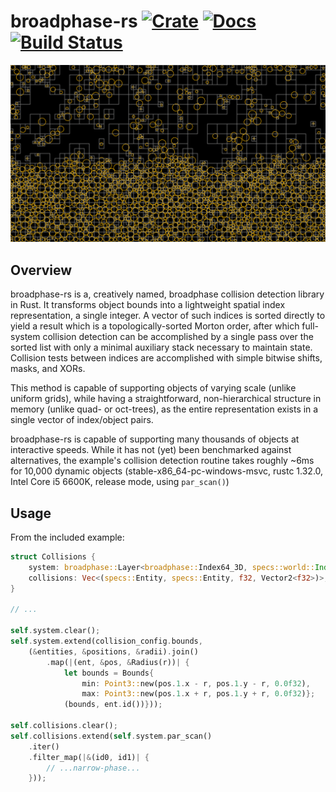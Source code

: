 # broadphase-rs [![Crate](https://img.shields.io/crates/v/zvxryb-broadphase)](https://crates.io/crates/zvxryb-broadphase) [![Docs](https://docs.rs/zvxryb-broadphase/badge.svg)](https://docs.rs/zvxryb-broadphase) [![Build Status](https://travis-ci.org/zvxryb/broadphase-rs.svg?branch=master)](https://travis-ci.org/zvxryb/broadphase-rs)

![Collision Grid](docs/images/example_with_grid.png)

## Overview

broadphase-rs is a, creatively named, broadphase collision detection library in Rust.  It transforms object bounds
into a lightweight spatial index representation, a single integer.  A vector of such indices is sorted directly to
yield a result which is a topologically-sorted Morton order, after which full-system collision detection can be
accomplished by a single pass over the sorted list with only a minimal auxiliary stack necessary to maintain state.
Collision tests between indices are accomplished with simple bitwise shifts, masks, and XORs.

This method is capable of supporting objects of varying scale (unlike uniform grids), while having a straightforward,
non-hierarchical structure in memory (unlike quad- or oct-trees), as the entire representation exists in a single
vector of index/object pairs.

broadphase-rs is capable of supporting many thousands of objects at interactive speeds.  While it has not (yet) been
benchmarked against alternatives, the example's collision detection routine takes roughly ~6ms for 10,000 dynamic
objects (stable-x86_64-pc-windows-msvc, rustc 1.32.0, Intel Core i5 6600K, release mode, using `par_scan()`)

## Usage

From the included example:

```rust
struct Collisions {
    system: broadphase::Layer<broadphase::Index64_3D, specs::world::Index>,
    collisions: Vec<(specs::Entity, specs::Entity, f32, Vector2<f32>)>,
}

// ...

self.system.clear();
self.system.extend(collision_config.bounds,
    (&entities, &positions, &radii).join()
        .map(|(ent, &pos, &Radius(r))| {
            let bounds = Bounds{
                min: Point3::new(pos.1.x - r, pos.1.y - r, 0.0f32),
                max: Point3::new(pos.1.x + r, pos.1.y + r, 0.0f32)};
            (bounds, ent.id())}));

self.collisions.clear();
self.collisions.extend(self.system.par_scan()
    .iter()
    .filter_map(|&(id0, id1)| {
        // ...narrow-phase...
    }));
```